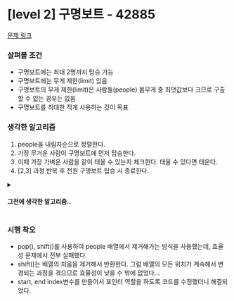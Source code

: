 # [level 2] 구명보트 - 42885 

[문제 링크](https://school.programmers.co.kr/learn/courses/30/lessons/42885) 

### 살펴볼 조건

- 구명보트에는 최대 2명까지 탑승 가능
- 구명보트에는 무게 제한(limit) 있음
- 구명보트의 무게 제한(limit)은 사람들(people) 몸무게 중 최댓값보다 크므로 구출할 수 없는 경우는 없음
- 구명보트를 최대한 적게 사용하는 것이 목표

### 생각한 알고리즘

1. people을 내림차순으로 정렬한다.
2. 가장 무거운 사람이 구명보트에 먼저 탑승한다.
3. 이때 가장 가벼운 사람을 같이 태울 수 있는지 체크한다. 태울 수 있다면 태운다.
4. [2,3] 과정 반복 후 전원 구명보트 탑승 시 종료한다.

<details>
<summary><h4>그전에 생각한 알고리즘..</h4></summary>
<div markdown="1">

올림차순으로 정렬해 가벼운 사람을 먼저 탑승하는 방식을 생각했는데, 그러면 나중에 혼자 타야하는 사람들을 따로 계산해 answer에 추가해주는 코드가 필요하여 무거운 사람이 먼저 탑승하는 방식으로 바꿈.

</div>
</details>

### 시행 착오

- pop(), shift()를 사용하여 people 배열에서 제거해가는 방식을 사용했는데, 효율성 문제에서 전부 실패했다.
- shift()는 배열의 처음을 제거해서 반환한다. 그럼 배열의 모든 위치가 계속해서 변경되는 과정을 겪으므로 효율성이 낮을 수 밖에 없었다…
- start, end index변수를 만들어서 포인터 역할을 하도록 코드를 수정했더니 해결되었다.